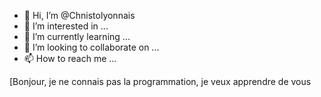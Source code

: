 - 👋 Hi, I’m @Chnistolyonnais
- 👀 I’m interested in ...
- 🌱 I’m currently learning ...
- 💞️ I’m looking to collaborate on ...
- 📫 How to reach me ...

<!---
Chnistolyonnais/Chnistolyonnais is a ✨ special ✨ repository because its `README.md` (this file) appears on your GitHub profile.
You can click the Preview link to take a look at your changes.
--->
[Bonjour, je ne connais pas la programmation, je veux apprendre de vous 
